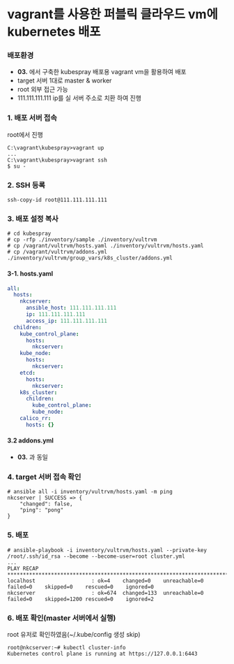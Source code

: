 vagrant를 사용한 퍼블릭 클라우드 vm에 kubernetes 배포
====
### 배포환경
- **03.** 에서 구축한 kubespray 배포용 vagrant vm을 활용하여 배포
- target 서버 1대로 master & worker
- root 외부 접근 가능
- 111.111.111.111 ip를 실 서버 주소로 치환 하여 진행

### 1. 배포 서버 접속
root에서 진행
```
C:\vagrant\kubespray>vagrant up
...
C:\vagrant\kubespray>vagrant ssh
$ su -
```

### 2. SSH 등록
```
ssh-copy-id root@111.111.111.111
```

### 3. 배포 설정 복사
```
# cd kubespray
# cp -rfp ./inventory/sample ./inventory/vultrvm
# cp /vagrant/vultrvm/hosts.yaml ./inventory/vultrvm/hosts.yaml
# cp /vagrant/vultrvm/addons.yml ./inventory/vultrvm/group_vars/k8s_cluster/addons.yml
```

#### 3-1. hosts.yaml
```yaml
all:
  hosts:
    nkcserver:
      ansible_host: 111.111.111.111
      ip: 111.111.111.111
      access_ip: 111.111.111.111
  children:
    kube_control_plane:
      hosts:
        nkcserver:
    kube_node:
      hosts:
        nkcserver:
    etcd:
      hosts:
        nkcserver:
    k8s_cluster:
      children:
        kube_control_plane:
        kube_node:
    calico_rr:
      hosts: {}
```

#### 3.2 addons.yml
- **03.** 과 동일

### 4. target 서버 접속 확인
```
# ansible all -i inventory/vultrvm/hosts.yaml -m ping
nkcserver | SUCCESS => {
    "changed": false,
    "ping": "pong"
}
```

### 5. 배포
```
# ansible-playbook -i inventory/vultrvm/hosts.yaml --private-key /root/.ssh/id_rsa --become --become-user=root cluster.yml
...
PLAY RECAP *************************************************************************************************************
localhost                  : ok=4    changed=0    unreachable=0    failed=0    skipped=0    rescued=0    ignored=0
nkcserver                  : ok=674  changed=133  unreachable=0    failed=0    skipped=1200 rescued=0    ignored=2
```

### 6. 배포 확인(master 서버에서 실행)
root 유저로 확인하였음(~/.kube/config 생성 skip)
```
root@nkcserver:~# kubectl cluster-info
Kubernetes control plane is running at https://127.0.0.1:6443
```

